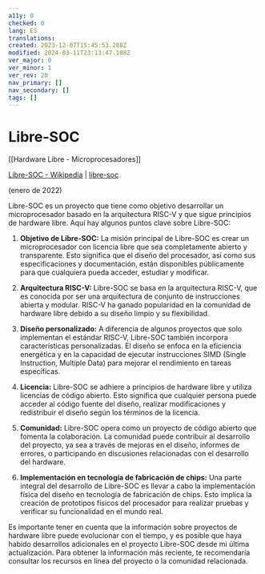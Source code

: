 ```yaml
---
a11y: 0
checked: 0
lang: ES
translations: 
created: 2023-12-07T15:45:53.288Z
modified: 2024-03-11T23:13:47.108Z
ver_major: 0
ver_minor: 1
ver_rev: 20
nav_primary: []
nav_secondary: []
tags: []
---
```

# Libre-SOC

[[Hardware Libre - Microprocesadores]]

[Libre-SOC - Wikipedia](https://en.wikipedia.org/wiki/Libre-SOC) | [libre-soc](https://libre-soc.org/)

(enero de 2022)

Libre-SOC es un proyecto que tiene como objetivo desarrollar un microprocesador basado en la arquitectura RISC-V y que sigue principios de hardware libre. Aquí hay algunos puntos clave sobre Libre-SOC:

1. **Objetivo de Libre-SOC:** La misión principal de Libre-SOC es crear un microprocesador con licencia libre que sea completamente abierto y transparente. Esto significa que el diseño del procesador, así como sus especificaciones y documentación, están disponibles públicamente para que cualquiera pueda acceder, estudiar y modificar.
    
2. **Arquitectura RISC-V:** Libre-SOC se basa en la arquitectura RISC-V, que es conocida por ser una arquitectura de conjunto de instrucciones abierta y modular. RISC-V ha ganado popularidad en la comunidad de hardware libre debido a su diseño limpio y su flexibilidad.
    
3. **Diseño personalizado:** A diferencia de algunos proyectos que solo implementan el estándar RISC-V, Libre-SOC también incorpora características personalizadas. El diseño se enfoca en la eficiencia energética y en la capacidad de ejecutar instrucciones SIMD (Single Instruction, Multiple Data) para mejorar el rendimiento en tareas específicas.
    
4. **Licencia:** Libre-SOC se adhiere a principios de hardware libre y utiliza licencias de código abierto. Esto significa que cualquier persona puede acceder al código fuente del diseño, realizar modificaciones y redistribuir el diseño según los términos de la licencia.
    
5. **Comunidad:** Libre-SOC opera como un proyecto de código abierto que fomenta la colaboración. La comunidad puede contribuir al desarrollo del proyecto, ya sea a través de mejoras en el diseño, informes de errores, o participando en discusiones relacionadas con el desarrollo del hardware.
    
6. **Implementación en tecnología de fabricación de chips:** Una parte integral del desarrollo de Libre-SOC es llevar a cabo la implementación física del diseño en tecnología de fabricación de chips. Esto implica la creación de prototipos físicos del procesador para realizar pruebas y verificar su funcionalidad en el mundo real.
    

Es importante tener en cuenta que la información sobre proyectos de hardware libre puede evolucionar con el tiempo, y es posible que haya habido desarrollos adicionales en el proyecto Libre-SOC desde mi última actualización. Para obtener la información más reciente, te recomendaría consultar los recursos en línea del proyecto o la comunidad relacionada.